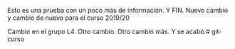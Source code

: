 Esto es una prueba con un poco más de información. Y FIN.
Nuevo cambio y cambio de nuevo para el curso 2019/20

Cambio en el grupo L4. Otro cambio. Otro cambio más. Y se acabó.# git-curso

